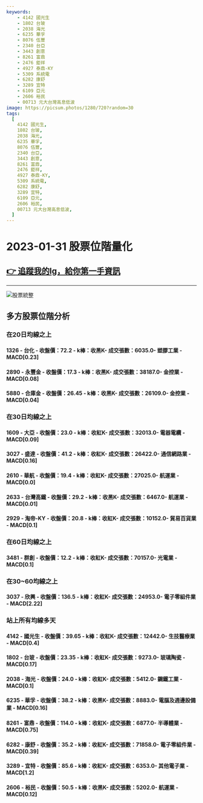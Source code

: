 ```yaml
---
keywords:
    - 4142 國光生
    - 1802 台玻
    - 2038 海光
    - 6235 華孚
    - 8076 伍豐
    - 2340 台亞
    - 3443 創意
    - 8261 富鼎
    - 2476 鉅祥
    - 4927 泰鼎-KY
    - 5309 系統電
    - 6282 康舒
    - 3289 宜特
    - 6109 亞元
    - 2606 裕民
    - 00713 元大台灣高息低波
image: https://picsum.photos/1280/720?random=30
tags:
  [
    4142 國光生,
    1802 台玻,
    2038 海光,
    6235 華孚,
    8076 伍豐,
    2340 台亞,
    3443 創意,
    8261 富鼎,
    2476 鉅祥,
    4927 泰鼎-KY,
    5309 系統電,
    6282 康舒,
    3289 宜特,
    6109 亞元,
    2606 裕民,
    00713 元大台灣高息低波,
  ]
---
```

# 2023-01-31 股票位階量化
## [:point_right: 追蹤我的Ig，給你第一手資訊](https://www.instagram.com/__stockflight/)
------
![股票統整](https://picsum.photos/1280/720?random=31)

## 多方股票位階分析
### 在20日均線之上
#### 1326 - 台化 - 收盤價：72.2 - k棒：收黑K- 成交張數：6035.0- 塑膠工業 - MACD[0.23]
#### 2890 - 永豐金 - 收盤價：17.3 - k棒：收黑K- 成交張數：38187.0- 金控業 - MACD[0.08]
#### 5880 - 合庫金 - 收盤價：26.45 - k棒：收黑K- 成交張數：26109.0- 金控業 - MACD[0.04]

### 在30日均線之上
#### 1609 - 大亞 - 收盤價：23.0 - k棒：收紅K- 成交張數：32013.0- 電器電纜 - MACD[0.09]
#### 3027 - 盛達 - 收盤價：41.2 - k棒：收紅K- 成交張數：26422.0- 通信網路業 - MACD[0.16]
#### 2610 - 華航 - 收盤價：19.4 - k棒：收紅K- 成交張數：27025.0- 航運業 - MACD[0.0]
#### 2633 - 台灣高鐵 - 收盤價：29.2 - k棒：收黑K- 成交張數：6467.0- 航運業 - MACD[0.01]
#### 2929 - 淘帝-KY - 收盤價：20.8 - k棒：收紅K- 成交張數：10152.0- 貿易百貨業 - MACD[0.1]

### 在60日均線之上
#### 3481 - 群創 - 收盤價：12.2 - k棒：收紅K- 成交張數：70157.0- 光電業 - MACD[0.1]

### 在30~60均線之上
#### 3037 - 欣興 - 收盤價：136.5 - k棒：收紅K- 成交張數：24953.0- 電子零組件業 - MACD[2.22]

### 站上所有均線多天
#### 4142 - 國光生 - 收盤價：39.65 - k棒：收紅K- 成交張數：12442.0- 生技醫療業 - MACD[0.4]
#### 1802 - 台玻 - 收盤價：23.35 - k棒：收紅K- 成交張數：9273.0- 玻璃陶瓷 - MACD[0.17]
#### 2038 - 海光 - 收盤價：24.0 - k棒：收紅K- 成交張數：5412.0- 鋼鐵工業 - MACD[0.1]
#### 6235 - 華孚 - 收盤價：38.2 - k棒：收黑K- 成交張數：8883.0- 電腦及週邊設備業 - MACD[0.16]
#### 8261 - 富鼎 - 收盤價：114.0 - k棒：收紅K- 成交張數：6877.0- 半導體業 - MACD[0.75]
#### 6282 - 康舒 - 收盤價：35.2 - k棒：收紅K- 成交張數：71858.0- 電子零組件業 - MACD[0.39]
#### 3289 - 宜特 - 收盤價：85.6 - k棒：收紅K- 成交張數：6353.0- 其他電子業 - MACD[1.2]
#### 2606 - 裕民 - 收盤價：50.5 - k棒：收黑K- 成交張數：5202.0- 航運業 - MACD[0.12]
